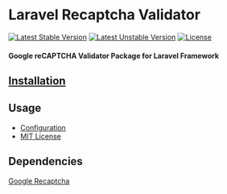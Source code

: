 # Laravel Recaptcha Validator
[![Latest Stable Version](https://poser.pugx.org/vinkas/laravel-recaptcha/v/stable.svg)](https://packagist.org/packages/vinkas/laravel-recaptcha)
[![Latest Unstable Version](https://poser.pugx.org/vinkas/laravel-recaptcha/v/unstable.svg)](https://packagist.org/packages/vinkas/laravel-recaptcha)
[![License](https://poser.pugx.org/vinkas/laravel-recaptcha/license.svg)](https://packagist.org/packages/vinkas/laravel-recaptcha)

#### Google reCAPTCHA Validator Package for Laravel Framework

## [Installation](https://community.vinkas.com/t/google-recaptcha-validator-package-for-laravel-php-framework/18/3?u=vinothkannans)

## Usage

* [Configuration](https://community.vinkas.com/t/google-recaptcha-validator-package-for-laravel-php-framework/18/4?u=vinothkannans)
* [MIT License](https://github.com/vinkas0/laravel-recaptcha/blob/master/LICENSE.txt)

## Dependencies

[Google Recaptcha](https://github.com/google/recaptcha)
